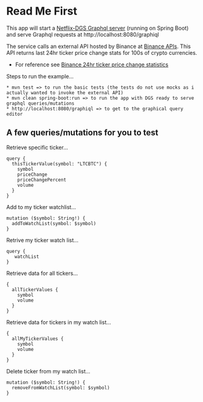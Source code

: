 # Read Me First
This app will start a [Netflix-DGS Graphql server](https://github.com/Netflix/dgs-framework) (running on Spring Boot) and serve Graphql requests at http://localhost:8080/graphiql

The service calls an external API hosted by Binance at [Binance APIs](https://api2.binance.com/api/v3/ticker/24hr). This API returns last 24hr ticker price change stats for 100s of crypto currencies. 

* For reference see [Binance 24hr ticker price change statistics](https://github.com/binance/binance-spot-api-docs/blob/master/rest-api.md#24hr-ticker-price-change-statistics)


Steps to run the example...

```
* mvn test => to run the basic tests (the tests do not use mocks as i actually wanted to invoke the external API)
* mvn clean spring-boot:run => to run the app with DGS ready to serve graphql queries/mutations
* http://localhost:8080/graphiql => to get to the graphical query editor
```

## A few queries/mutations for you to test

Retrieve specific ticker...
```
query {
  thisTickerValue(symbol: "LTCBTC") {
    symbol
    priceChange
    priceChangePercent
    volume
  }
}
```


Add to my ticker watchlist...
```
mutation ($symbol: String!) {
  addToWatchList(symbol: $symbol)
}
```

Retrive my ticker watch list...
```
query {
   watchList 
}
```

Retrieve data for all tickers...
```
{
  allTickerValues {
    symbol
    volume
  }
}
```

Retrieve data for tickers in my watch list...
```
{
  allMyTickerValues {
    symbol
    volume
  }
}
```

Delete ticker from my watch list...
```
mutation ($symbol: String!) {
  removeFromWatchList(symbol: $symbol)
}
```